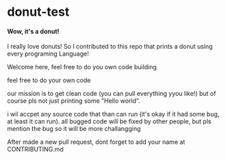 # donut-test
#### Wow, it's a donut!
I really love donuts! So I contributed to this repo that prints a donut using every programing Language!

Welcome here, feel free to do you own code building

feel free to do your own code

our mission is to get clean code (you can pull everything yyou like!) but of course pls not just printing some "Hello world".

i wil accpet any source code that than can run (it's okay if it had some bug, at least it can run). all bugged code will be fixed by other people, but pls mention the bug so it will be more challangging

After made a new pull request, dont forget to add your name at CONTRIBUTING.md
